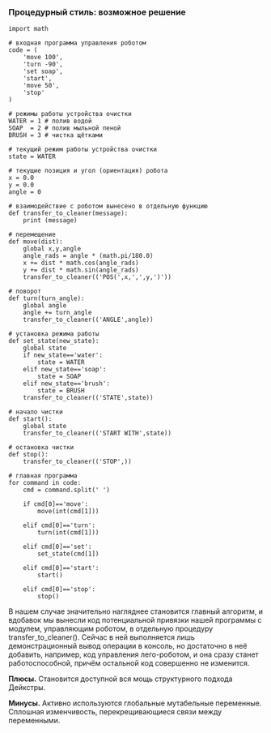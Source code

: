 ### Процедурный стиль: возможное решение

```
import math

# входная программа управления роботом
code = (
    'move 100',
    'turn -90',
    'set soap',
    'start',
    'move 50',
    'stop'
)

# режимы работы устройства очистки
WATER = 1 # полив водой
SOAP  = 2 # полив мыльной пеной
BRUSH = 3 # чистка щётками

# текущий режим работы устройства очистки
state = WATER

# текущие позиция и угол (ориентация) робота
x = 0.0
y = 0.0
angle = 0
```

```
# взаимодействие с роботом вынесено в отдельную функцию
def transfer_to_cleaner(message):
    print (message)

# перемещение
def move(dist):
    global x,y,angle
    angle_rads = angle * (math.pi/180.0)
    x += dist * math.cos(angle_rads)
    y += dist * math.sin(angle_rads)
    transfer_to_cleaner(('POS(',x,',',y,')'))

# поворот
def turn(turn_angle):
    global angle
    angle += turn_angle
    transfer_to_cleaner(('ANGLE',angle))

# установка режима работы
def set_state(new_state):
    global state
    if new_state=='water':
        state = WATER  
    elif new_state=='soap':
        state = SOAP
    elif new_state=='brush':
        state = BRUSH
    transfer_to_cleaner(('STATE',state))

# начало чистки
def start():
    global state
    transfer_to_cleaner(('START WITH',state))

# остановка чистки
def stop():
    transfer_to_cleaner(('STOP',))

# главная программа
for command in code:
    cmd = command.split(' ')

    if cmd[0]=='move':
        move(int(cmd[1])) 

    elif cmd[0]=='turn':
        turn(int(cmd[1]))       

    elif cmd[0]=='set':
        set_state(cmd[1]) 

    elif cmd[0]=='start':
        start()

    elif cmd[0]=='stop':
        stop()
```

В нашем случае значительно нагляднее становится главный алгоритм, и вдобавок мы вынесли код потенциальной привязки нашей программы с модулем, управляющим роботом, в отдельную процедуру transfer_to_cleaner(). Сейчас в ней выполняется лишь демонстрационный вывод операции в консоль, но достаточно в неё добавить, например, код управления лего-роботом, и она сразу станет работоспособной, причём остальной код совершенно не изменится.

**Плюсы.**
Становится доступной вся мощь структурного подхода Дейкстры.

**Минусы.**
Активно используются глобальные мутабельные переменные. Сплошная изменчивость, перекрещивающиеся связи между переменными.
